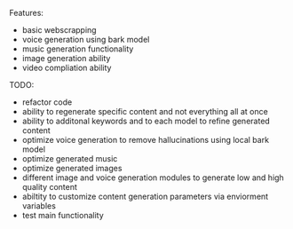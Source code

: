 Features:
- basic webscrapping 
- voice generation using bark model 
- music generation functionality 
- image generation ability
- video compliation ability



TODO:
- refactor code
- ability to regenerate specific content and not everything all at once
- ability to additonal keywords and to each model to refine generated content 
- optimize voice generation to remove hallucinations using local bark model
- optimize generated music
- optimize generated images
- different image and voice generation modules to generate low and high quality content
- abiltity to customize content generation parameters via enviorment variables
- test main functionality